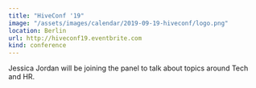 ```yaml
---
title: "HiveConf '19"
image: "/assets/images/calendar/2019-09-19-hiveconf/logo.png"
location: Berlin
url: http://hiveconf19.eventbrite.com
kind: conference
---
```


Jessica Jordan will be joining the panel to talk about topics around Tech and
HR.
